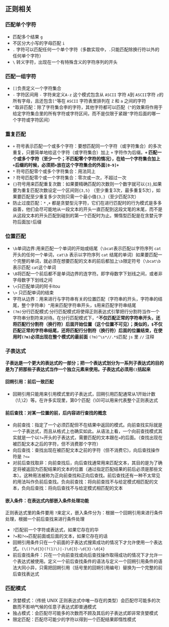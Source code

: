 ## 正则相关

### 匹配单个字符

* 匹配多个结果 `g`
* 不区分大小写的字母匹配 `i`
* `.` 字符可以匹配任何一个单个字符（多数实现中，`.`只能匹配除换行符以外的任何单个字符）
* `\` 转义字符，出现在一个有特殊含义的字符序列的开头

### 匹配一组字符

* `[]`负责定义一个字符集合
* `-` 字符区间用 `-` 字符来定义`A-z` 这个模式包含从 `ASCII` 字符 `A`到 `ASCII`字符 `z`的所有字母，且还包含`[^`等在 `ASCII` 字符表里排列在 `Z` 和 `a` 之间的字符
* `^`取非匹配：除了字符集合李的字符，其他字符都可以匹配（`^`的效果将作用于给定字符集合里的所有字符或字符区间，而不是仅限于紧跟`^`字符后面的哪一个字符或字符区间）

### 重复匹配

* `+` 符号表示匹配一个或多个字符：要想匹配同一个字符（或字符集合）的多次重复，只要简单地给这个字符（或字符集合）加上 `+` 字符作为后缀。**`+` 匹配一个或多个字符（至少一个；不匹配零个字符的情况），在给一个字符集合加上`+`后缀的时候，必须把`+`放在这个字符集合的外面`[0-9]+`**
* `*` 符号匹配零个或多个字符集合：用法同上
* `?` 符号匹配零个或一个字符集合：零次或一次，不超过一次
* `{}`符号用来匹配重复次数：如果要精确匹配的次数则一个数字就可以`{3}`,如果要为重复匹配次数设定一个区间则`{3,5}` （至少重复3次，最多重复5次），如果要匹配至少重复多少次则只需一个最小值`{3,}`（至少匹配3次）
* 防止过度匹配：`*` ,`+` 都是贪婪型元字符，它们在进行匹配时的行为模式是多多益善，他们会尽可能地从一段文本的开头一直匹配到这段文笔的末尾，而不是从这段文本的开头匹配到碰到的第一个匹配时为止。懒惰型匹配是在贪婪元字符后面加`?`后缀

### 位置匹配

* `\b`单词边界:用来匹配一个单词的开始或结尾（`\bcat`表示匹配以字符序列 `cat` 开头的任何一个单词，`cat\b` 表示以字符序列 `cat` 结尾的单词）如果要匹配一个完整的单词，就必须在想要匹配的文本的前后都加上`\b`限定符号（`\bcat\b`表示匹配 `cat`这个单词
* `\B`将匹配一个前后都不是单词边界的连字符。即字母数字下划线之间，或者非字母数字下划线之间
* `\<`只匹配单词的阿卡itou
* `\>` 只匹配单词的结束
* 字符从边界：用来进行与字符串有关的位置匹配（字符串的开头，字符串的结尾，整个字符串）`^`用来匹配字符串开头，`$`用来匹配字符串结尾
* `(?m)`分行匹配模式:分行匹配模式将使得正则表达式引擎把行分割符当作一个字符串分割符来对待。在分行匹配模式下，**`^`不仅匹配正常的字符串开头，还将匹配行分割符（换行符）后面开始位置（这个位置不可见）；类似的，`$`不仅匹配正常的字符串结尾，还将匹配行分割符（换行符）后面的位置结束，在使用时`(?m)`必须出现在整个模式的最前面** `(?m)^\s*//.*$`匹配 `js` 里 `//` 注释

### 子表达式

**子表达是一个更大的表达式的一部分；把一个表达式划分为一系列子表达式的目的是为了把那些子表达式当作一个独立元素来使用。子表达式必须用`()`括起来**

#### 回朔引用：前后一致匹配

* 回朔引用只能用来引用模式里的子表达式，回朔引用匹配通常从1开始计数（\1,\2）等。在许多实现里，第0个匹配（\0)可以用来代表整个正则表达式

#### 前后查找：对某一位置的前，后内容进行查找的概念

* 向前查找：指定了一个必须匹配但不在结果中返回的模式。向前查找实际就是一个子表达式，而且从格式上也确实如此。从语法上看，一个向前查找模式其实就是一个以`?=`开头的子表达式，需要匹配的文本跟在`=`的后面。（查找出现在被匹配文本之后的字符，但不消费那个字符）
* 向后查找：查找出现在被匹配文本之前的字符（但不消费它)，向后查找操作符是 `?<=`
* 对前后查找取非：向前查找后，向后查找通常用来匹配文本，其目的是为了确定将被返回为匹配结果的文本的位置（通过指定匹配结果的前后必须是那些文本）。这种用法被称为正向前查找和正向后查找。前后查找还有一种不太常见的用法叫作负前后查找。负向前查找：将向前查找不与给定模式相匹配的文本，负向后查找：将向后查找不与给定模式相匹配的文本

#### 嵌入条件：在表达式内部嵌入条件处理功能

正则表达式里的条件要用 `?`来定义，嵌入条件分为：根据一个回朔引用来进行条件处理，根据一个前后查找来进行条件处理

* `?`匹配前一个字符或表达式，如果它存在的华
* `?=`和`?<=`匹配前面或后面的文本，如果它存在的话
* 回朔引用条件只在一个前面的子表达式搜索成功的情况下才允许使用一个表达式。`(\()?\d{3}(?(1)\)|-)\d{3}-\d{3}-\d{4}`
* 前后查找条件：只在一个向前查找或向后查找操作取得成功的情况下才允许一个表达式被使用。定义一个前后查找条件的语法与定义一个回朔引用条件的语法大同小异，只需把回朔引用（括号里的回朔引用编号）替换为一个完整的前后查找表达式

### 匹配模式

* 贪婪模式：（传统 UNIX 正则表达式中唯一存在的类型）会匹配尽可能多的次数而不影响气候的任意子表达式即普通模式
* 独占模式：会匹配尽可能多的次数而不顾及其后的子表达式即非常贪婪模式
* 限定匹配：匹配尽可能少的字符以得到一个匹配结果即惰性模式